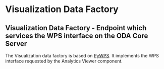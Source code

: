 Visualization Data Factory
==========================

Visualization Data Factory - Endpoint which services the WPS interface on the ODA Core Server 
---------------------------------------------------------------------------------------------

The Visualization data factory is based on [PyWPS](http://pywps.wald.intevation.org/). It implements the WPS interface requested by the Analytics Viewer component. 
